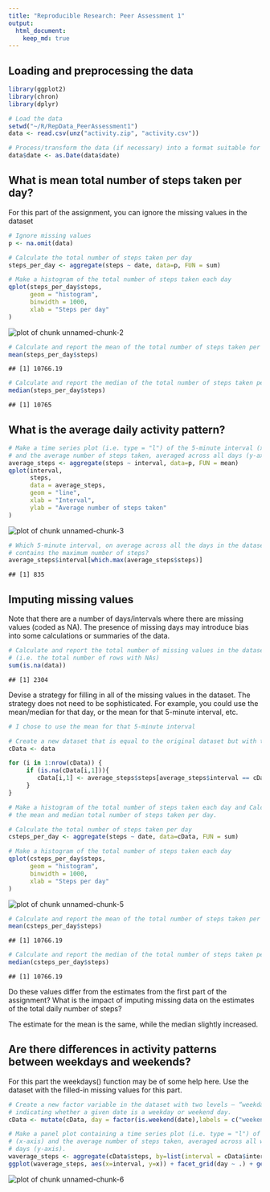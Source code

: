 ```yaml
---
title: "Reproducible Research: Peer Assessment 1"
output: 
  html_document:
    keep_md: true
---
```

## Loading and preprocessing the data

```r
library(ggplot2)
library(chron)
library(dplyr)

# Load the data
setwd("~/R/RepData_PeerAssessment1")
data <- read.csv(unz("activity.zip", "activity.csv"))

# Process/transform the data (if necessary) into a format suitable for your analysis
data$date <- as.Date(data$date)
```

## What is mean total number of steps taken per day?
For this part of the assignment, you can ignore the missing values in the dataset

```r
# Ignore missing values
p <- na.omit(data)

# Calculate the total number of steps taken per day
steps_per_day <- aggregate(steps ~ date, data=p, FUN = sum)

# Make a histogram of the total number of steps taken each day
qplot(steps_per_day$steps,
      geom = "histogram",
      binwidth = 1000,
      xlab = "Steps per day"
)
```

![plot of chunk unnamed-chunk-2](figure/unnamed-chunk-2-1.png) 

```r
# Calculate and report the mean of the total number of steps taken per day
mean(steps_per_day$steps)
```

```
## [1] 10766.19
```

```r
# Calculate and report the median of the total number of steps taken per day
median(steps_per_day$steps)
```

```
## [1] 10765
```

## What is the average daily activity pattern?

```r
# Make a time series plot (i.e. type = "l") of the 5-minute interval (x-axis) 
# and the average number of steps taken, averaged across all days (y-axis)
average_steps <- aggregate(steps ~ interval, data=p, FUN = mean)
qplot(interval,
      steps,
      data = average_steps,
      geom = "line",
      xlab = "Interval",
      ylab = "Average number of steps taken"
)
```

![plot of chunk unnamed-chunk-3](figure/unnamed-chunk-3-1.png) 

```r
# Which 5-minute interval, on average across all the days in the dataset, 
# contains the maximum number of steps?
average_steps$interval[which.max(average_steps$steps)]
```

```
## [1] 835
```

## Imputing missing values
Note that there are a number of days/intervals where there are missing values (coded as NA). The presence of missing days may introduce bias into some calculations or summaries of the data.

```r
# Calculate and report the total number of missing values in the dataset 
# (i.e. the total number of rows with NAs)
sum(is.na(data))
```

```
## [1] 2304
```

Devise a strategy for filling in all of the missing values in the dataset. The strategy does not need to be sophisticated. 
For example, you could use the mean/median for that day, or the mean for that 5-minute interval, etc. 

```r
# I chose to use the mean for that 5-minute interval

# Create a new dataset that is equal to the original dataset but with the missing data filled in
cData <- data

for (i in 1:nrow(cData)) {
     if (is.na(cData[i,1])){
        cData[i,1] <- average_steps$steps[average_steps$interval == cData$interval[i]] 
     }
}

# Make a histogram of the total number of steps taken each day and Calculate and report 
# the mean and median total number of steps taken per day.

# Calculate the total number of steps taken per day
csteps_per_day <- aggregate(steps ~ date, data=cData, FUN = sum)

# Make a histogram of the total number of steps taken each day
qplot(csteps_per_day$steps,
      geom = "histogram",
      binwidth = 1000,
      xlab = "Steps per day"
)
```

![plot of chunk unnamed-chunk-5](figure/unnamed-chunk-5-1.png) 

```r
# Calculate and report the mean of the total number of steps taken per day
mean(csteps_per_day$steps)
```

```
## [1] 10766.19
```

```r
# Calculate and report the median of the total number of steps taken per day
median(csteps_per_day$steps)
```

```
## [1] 10766.19
```

Do these values differ from the estimates from the first part of the assignment? 
What is the impact of imputing missing data on the estimates of the total daily number of steps?

The estimate for the mean is the same, while the median slightly increased. 

## Are there differences in activity patterns between weekdays and weekends?
For this part the weekdays() function may be of some help here. Use the dataset with the filled-in missing values for this part.

```r
# Create a new factor variable in the dataset with two levels – “weekday” and “weekend” 
# indicating whether a given date is a weekday or weekend day.
cData <- mutate(cData, day = factor(is.weekend(date),labels = c("weekend","weekday")))

# Make a panel plot containing a time series plot (i.e. type = "l") of the 5-minute interval
# (x-axis) and the average number of steps taken, averaged across all weekday days or weekend 
# days (y-axis).
waverage_steps <- aggregate(cData$steps, by=list(interval = cData$interval, day = cData$day), FUN = mean)
ggplot(waverage_steps, aes(x=interval, y=x)) + facet_grid(day ~ .) + geom_line() + ylab("Average number of steps taken")
```

![plot of chunk unnamed-chunk-6](figure/unnamed-chunk-6-1.png) 

